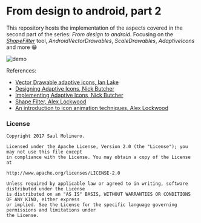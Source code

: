 # From design to android, part 2

This repository hosts the implementation of the aspects covered in the second part of the series: _From design to android_. Focusing on the _[ShapeFilter](https://shapeshifter.design/)_ tool, _AndroidVectorDrawables_, _ScaleDrawables_, _AdaptiveIcons_ and more 😁

![demo](art/final_result.gif)

References:
- [Vector Drawable adaptive icons, Ian Lake](https://medium.com/@ianhlake/vectordrawable-adaptive-icons-3fed3d3205b5)
- [Designing Adaptive Icons, Nick Butcher](https://medium.com/google-design/designing-adaptive-icons-515af294c783)
- [Implementing Adaptive Icons, Nick Butcher](https://medium.com/@crafty/implementing-adaptive-icons-1e4d1795470e)
- [Shape Filter, Alex Lockwood](https://medium.com/r/?url=https%3A%2F%2Fshapeshifter.design%2F)
- [An introduction to icon animation techniques, Alex Lockwood](http://www.androiddesignpatterns.com/2016/11/introduction-to-icon-animation-techniques.html)


### License

```
Copyright 2017 Saul Molinero.

Licensed under the Apache License, Version 2.0 (the "License"); you may not use this file except
in compliance with the License. You may obtain a copy of the License at

http://www.apache.org/licenses/LICENSE-2.0

Unless required by applicable law or agreed to in writing, software distributed under the License
is distributed on an "AS IS" BASIS, WITHOUT WARRANTIES OR CONDITIONS OF ANY KIND, either express
or implied. See the License for the specific language governing permissions and limitations under
the License.
```
